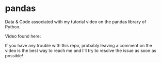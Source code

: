 # pandas

Data & Code associated with my tutorial video on the pandas library of Python.

Video found here: 

If you have any trouble with this repo, probably leaving a comment on the video is the best way to reach me and I'll try to resolve the issue as soon as possible!

